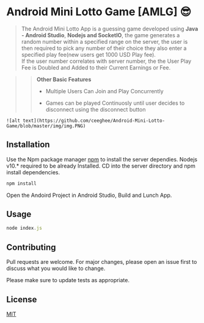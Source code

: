 # Android Mini Lotto Game [AMLG] :sunglasses:

>The Android Mini Lotto App is a guessing game developed using **Java - Android Studio**, **Nodejs and SocketIO**, the game generates a random number within a specified range on the server, the user is then required to pick any number of their choice they also enter a specified play fee(new users get 1000 USD Play fee). <br/>
> If the user number correlates with server number, the the User Play Fee is Doubled and Added to their Current Earnings or Fee. <br/>

>>**Other Basic Features** 
	<ul>
	<li><p>Multiple Users Can Join and Play Concurrently</p></li>
	<li><p>Games can be played Continuosly until user decides to disconnect using the disconnect button </p></li>
	</ul>

	![alt text](https://github.com/ceeghee/Android-Mini-Lotto-Game/blob/master/img/img.PNG)


## Installation

Use the Npm package manager [npm](https://www.npmjs.com/) to install the server dependies. Nodejs v10.* required to be already Installed. CD into the server directory and npm install dependencies.

```bash
npm install 
```
Open the Andoird Project in Android Studio, Build and Lunch App.

## Usage

```javascript
node index.js
```

## Contributing
Pull requests are welcome. For major changes, please open an issue first to discuss what you would like to change.

Please make sure to update tests as appropriate.

## License
[MIT](https://choosealicense.com/licenses/mit/)